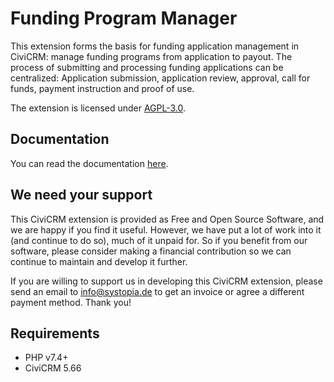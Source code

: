 # Funding Program Manager

This extension forms the basis for funding application management in CiviCRM: manage funding programs from application to payout.
The process of submitting and processing funding applications can be centralized:
Application submission, application review, approval, call for funds, payment instruction and proof of use.

The extension is licensed under [AGPL-3.0](LICENSE.txt).

## Documentation
You can read the documentation [here](https://docs.civicrm.org/funding/en/latest/).

## We need your support
This CiviCRM extension is provided as Free and Open Source Software, and we are happy if you find it useful. 
However, we have put a lot of work into it (and continue to do so), much of it unpaid for. 
So if you benefit from our software, please consider making a financial contribution so we can continue to maintain and develop it further.

If you are willing to support us in developing this CiviCRM extension, please send an email to info@systopia.de 
to get an invoice or agree a different payment method. Thank you!

## Requirements

* PHP v7.4+
* CiviCRM 5.66
